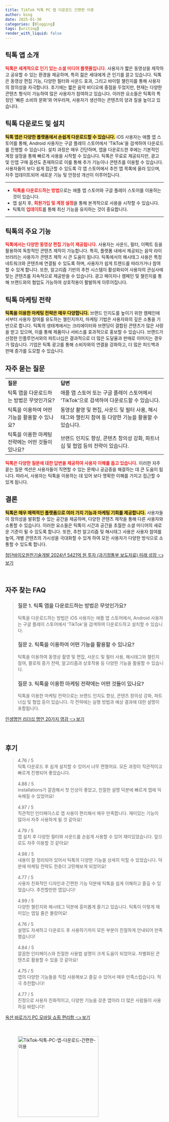```yaml
---
title: TikTok 틱톡 PC 앱 다운로드 간편한 이용
author: bing
date: 2025-01-30
categories: [Blogging]
tags: [writing]
render_with_liquid: false
---
```



<h2 id='틱톡 앱 소개'>틱톡 앱 소개</h2>

<p><b><span style="color: #ee2323;">틱톡은 세계적으로 인기 있는 소셜 미디어 플랫폼입니다.</span></b> 사용자가 짧은 동영상을 제작하고 공유할 수 있는 환경을 제공하며, 특히 젊은 세대에게 큰 인기를 끌고 있습니다. 틱톡은 동영상 편집 기능, 다양한 필터와 사운드 효과, 그리고 바이럴 챌린지를 통해 사용자의 창의성을 자극합니다. 초기에는 짧은 음악 비디오에 중점을 두었지만, 현재는 다양한 콘텐츠 형식이 가능하여 많은 사용자가 참여하고 있습니다. 이러한 요소들은 틱톡의 특징인 '빠른 소비의 문화'와 어우러져, 사용자가 생산하는 콘텐츠의 양과 질을 높이고 있습니다.</p>

<h2 id='틱톡 다운로드 및 설치'>틱톡 다운로드 및 설치</h2>

<p><b><span style="background-color: #ffe066;">틱톡 앱은 다양한 플랫폼에서 손쉽게 다운로드할 수 있습니다.</span></b> iOS 사용자는 애플 앱 스토어를 통해, Android 사용자는 구글 플레이 스토어에서 'TikTok'을 검색하여 다운로드를 진행할 수 있습니다. 설치 과정은 매우 간단하며, 앱을 다운로드한 후에는 기본적인 계정 설정을 통해 빠르게 사용을 시작할 수 있습니다. 틱톡은 무료로 제공되지만, 광고 및 인앱 구매 옵션도 존재하므로 이를 통해 추가 기능이나 콘텐츠를 이용할 수 있습니다. 사용자들이 보다 쉽게 접근할 수 있도록 각 앱 스토어에서 추천 앱 목록에 올라 있으며, 자주 업데이트되어 새로운 기능 및 안정성 개선이 이루어집니다.</p>

<hr />

<ul>
    <li><b><span style="color: #ee2323;">틱톡을 다운로드하는 방법</span></b>으로는 애플 앱 스토어와 구글 플레이 스토어를 이용하는 것이 있습니다.</li>
    <li>앱 설치 후, <b><span style="color: #ee2323;">회원가입 및 계정 설정</span></b>을 통해 본격적으로 사용을 시작할 수 있습니다.</li>
    <li>틱톡의 <b><span style="color: #ee2323;">업데이트</span></b>를 통해 최신 기능을 유지하는 것이 중요합니다.</li>
</ul>

<hr />

<h2 id='틱톡의 주요 기능'>틱톡의 주요 기능</h2>

<p><b><span style="color: #ee2323;">틱톡에서는 다양한 동영상 편집 기능이 제공됩니다.</span></b> 사용자는 사운드, 필터, 이펙트 등을 활용하여 독창적인 콘텐츠 제작이 가능합니다. 특히, 플랫폼 내에서 제공되는 음악 라이브러리는 사용자가 콘텐츠 제작 시 큰 도움이 됩니다. 틱톡에서의 해시태그 사용은 특정 네트워크와 콘텐츠에 연결될 수 있도록 하며, 사용자가 쉽게 트렌드를 따라가거나 참여할 수 있게 합니다. 또한, 알고리즘 기반의 추천 시스템이 활성화되어 사용자의 관심사에 맞는 콘텐츠를 지속적으로 제공받을 수 있습니다. 광고 페이지나 캠페인 및 챌린지를 통해 브랜드와의 협업도 가능하여 상호작용이 활발하게 이루어집니다.</p>

<h2 id='틱톡 마케팅 전략'>틱톡 마케팅 전략</h2>

<p><b><span style="background-color: #ffe066;">틱톡을 이용한 마케팅 전략은 매우 다양합니다.</span></b> 브랜드 인지도를 높이기 위한 캠페인에서부터 사용자 참여를 유도하는 챌린지까지, 마케팅 기법은 사용자와의 깊은 소통을 기반으로 합니다. 틱톡의 생태계에서는 크리에이터와 브랜딩이 결합된 콘텐츠가 많은 사랑을 받고 있으며, 이를 통해 제품이나 서비스를 효과적으로 홍보할 수 있습니다. 브랜드가 선정한 인플루언서와의 파트너십은 결과적으로 더 많은 도달율과 판매로 이어지는 경우가 많습니다. 기업은 틱톡 광고를 통해 소비자와의 연결을 강화하고, 더 많은 피드백과 판매 증가를 도모할 수 있습니다.</p>

<h2 id='자주 묻는 질문'>자주 묻는 질문</h2>

<table>
    <tr>
        <td><b>질문</b></td>
        <td><b>답변</b></td>
    </tr>
    <tr>
        <td>틱톡 앱을 다운로드하는 방법은 무엇인가요?</td>
        <td>애플 앱 스토어 또는 구글 플레이 스토어에서 'TikTok'으로 검색하여 다운로드할 수 있습니다.</td>
    </tr>
    <tr>
        <td>틱톡을 이용하여 어떤 기능을 활용할 수 있나요?</td>
        <td>동영상 촬영 및 편집, 사운드 및 필터 사용, 해시태그와 챌린지 참여 등 다양한 기능을 활용할 수 있습니다.</td>
    </tr>
    <tr>
        <td>틱톡을 이용한 마케팅 전략에는 어떤 것들이 있나요?</td>
        <td>브랜드 인지도 향상, 콘텐츠 창의성 강화, 파트너십 및 협업 등의 전략이 있습니다.</td>
    </tr>
</table>

<p><b><span style="color: #ee2323;">틱톡은 다양한 질문에 대한 답변을 제공하여 사용자 이해를 돕고 있습니다.</span></b> 이러한 자주 묻는 질문 섹션은 사용자들이 직면할 수 있는 문제나 궁금증을 해결하는 데 큰 도움이 됩니다. 따라서, 사용자는 틱톡을 이용하는 데 있어 보다 명확한 이해를 가지고 접근할 수 있게 됩니다.</p>

<h2 id='결론'>결론</h2>

<p><b><span style="background-color: #ffe066;">틱톡은 매우 매력적인 플랫폼으로 여러 가지 기능과 마케팅 기회를 제공합니다.</span></b> 사용자들이 창의성을 발휘할 수 있는 공간을 제공하며, 다양한 콘텐츠 제작을 통해 다른 사용자와 소통할 수 있습니다. 이러한 요소들은 틱톡이 시간과 공간을 초월한 소셜 미디어의 새로운 기준이 될 수 있도록 합니다. 또한, 추천 알고리즘 및 해시태그 사용은 사용자 참여를 높여, 개별 콘텐츠의 가시성을 극대화할 수 있게 하여 모든 사용자가 다양한 방식으로 소통할 수 있도록 합니다.</p>


<p><a class="click-button" title="첨단바이오원천기술개발 2024년 5421억 원 투자 (과기정통부 보도자료) 미래 성장" href="https://adkhouse.github.io/posts/%EC%B2%A8%EB%8B%A8%EB%B0%94%EC%9D%B4%EC%98%A4%EC%9B%90%EC%B2%9C%EA%B8%B0%EC%88%A0%EA%B0%9C%EB%B0%9C-2024%EB%85%84-5421%EC%96%B5-%EC%9B%90-%ED%88%AC%EC%9E%90-(%EA%B3%BC%EA%B8%B0%EC%A0%95%ED%86%B5%EB%B6%80-%EB%B3%B4%EB%8F%84%EC%9E%90%EB%A3%8C)-%EB%AF%B8%EB%9E%98-%EC%84%B1%EC%9E%A5/" rel="dofollow">첨단바이오원천기술개발 2024년 5421억 원 투자 (과기정통부 보도자료) 미래 성장 👈 보기</a></p><br>
<h2 id='자주_찾는_FAQ'>자주 찾는 FAQ</h2>
<div itemscope="" itemtype="https://schema.org/FAQPage"> 
<blockquote> 
<div itemscope="" itemprop="mainEntity" itemtype="https://schema.org/Question"> 
<h3 itemprop="name">질문 1. 틱톡 앱을 다운로드하는 방법은 무엇인가요?</h3> 
<div itemscope="" itemprop="acceptedAnswer" itemtype="https://schema.org/Answer"> 
<span itemprop="text"> 
<p>틱톡을 다운로드하는 방법은 iOS 사용자는 애플 앱 스토어에서, Android 사용자는 구글 플레이 스토어에서 'TikTok'을 검색하여 다운로드하고 설치할 수 있습니다.</p> 
</span> 
</div> 
</div> 
<div itemscope="" itemprop="mainEntity" itemtype="https://schema.org/Question"> 
<h3 itemprop="name">질문 2. 틱톡을 이용하여 어떤 기능을 활용할 수 있나요?</h3> 
<div itemscope="" itemprop="acceptedAnswer" itemtype="https://schema.org/Answer"> 
<span itemprop="text"> 
<p>틱톡을 이용하여 동영상 촬영 및 편집, 사운드 및 필터 사용, 해시태그와 챌린지 참여, 팔로워 증가 전략, 알고리즘과 상호작용 등 다양한 기능을 활용할 수 있습니다.</p> 
</span> 
</div> 
</div> 
<div itemscope="" itemprop="mainEntity" itemtype="https://schema.org/Question"> 
<h3 itemprop="name">질문 3. 틱톡을 이용한 마케팅 전략에는 어떤 것들이 있나요?</h3> 
<div itemscope="" itemprop="acceptedAnswer" itemtype="https://schema.org/Answer"> 
<span itemprop="text"> 
<p>틱톡을 이용한 마케팅 전략으로는 브랜드 인지도 향상, 콘텐츠 창의성 강화, 파트너십 및 협업 등이 있습니다. 각 전략에는 실행 방법과 예상 결과에 대한 설명이 포함됩니다.</p> 
</span> 
</div> 
</div> 
</blockquote> 
</div>
<p><a class="click-button" title="인생명언 리더십 명언 20가지 영감" href="https://adkhouse.github.io/posts/%EC%9D%B8%EC%83%9D%EB%AA%85%EC%96%B8-%EB%A6%AC%EB%8D%94%EC%8B%AD-%EB%AA%85%EC%96%B8-20%EA%B0%80%EC%A7%80-%EC%98%81%EA%B0%90/" rel="dofollow">인생명언 리더십 명언 20가지 영감 👈 보기</a></p><br>
<h2 id='후기'>후기</h2>
<div itemscope itemtype="https://schema.org/Product">
  <blockquote>
  <div itemprop="review" itemscope itemtype="https://schema.org/Review">
      <div itemprop="reviewRating" itemscope itemtype="https://schema.org/Rating"> <span itemprop="ratingValue">4.76</span> / <span itemprop="bestRating">5</span> </div>
      <span itemprop="reviewBody">틱톡 다운로드 후 쉽게 설치할 수 있어서 너무 편했어요. 모든 과정이 직관적이고 빠르게 진행되어 좋았습니다.</span>
  </div>
  <br>
  <div itemprop="review" itemscope itemtype="https://schema.org/Review">
      <div itemprop="reviewRating" itemscope itemtype="https://schema.org/Rating"> <span itemprop="ratingValue">4.88</span> / <span itemprop="bestRating">5</span> </div>
      <span itemprop="reviewBody"> installations가 깔끔해서 첫 인상이 좋았고, 친절한 설명 덕분에 빠르게 앱에 익숙해질 수 있었어요!</span>
  </div>
  <br>
  <div itemprop="review" itemscope itemtype="https://schema.org/Review">
      <div itemprop="reviewRating" itemscope itemtype="https://schema.org/Rating"> <span itemprop="ratingValue">4.97</span> / <span itemprop="bestRating">5</span> </div>
      <span itemprop="reviewBody">직관적인 인터페이스로 앱 사용이 편리해서 매우 만족합니다. 재미있는 기능이 많아서 자주 사용하게 될 것 같아요!</span>
  </div>
  <br>
  <div itemprop="review" itemscope itemtype="https://schema.org/Review">
      <div itemprop="reviewRating" itemscope itemtype="https://schema.org/Rating"> <span itemprop="ratingValue">4.79</span> / <span itemprop="bestRating">5</span> </div>
      <span itemprop="reviewBody">앱 설치 후 다양한 필터와 사운드를 손쉽게 사용할 수 있어 재미있었습니다. 앞으로도 자주 이용할 것 같아요!</span>
  </div>
  <br>
  <div itemprop="review" itemscope itemtype="https://schema.org/Review">
      <div itemprop="reviewRating" itemscope itemtype="https://schema.org/Rating"> <span itemprop="ratingValue">4.98</span> / <span itemprop="bestRating">5</span> </div>
      <span itemprop="reviewBody">내용이 잘 정리되어 있어서 틱톡의 다양한 기능을 상세히 익힐 수 있었습니다. 덕분에 마케팅 전략도 한층더 고민해보게 되었어요!</span>
  </div>
  <br>
  <div itemprop="review" itemscope itemtype="https://schema.org/Review">
      <div itemprop="reviewRating" itemscope itemtype="https://schema.org/Rating"> <span itemprop="ratingValue">4.77</span> / <span itemprop="bestRating">5</span> </div>
      <span itemprop="reviewBody">사용자 친화적인 디자인과 간편한 기능 덕분에 틱톡을 쉽게 이해하고 즐길 수 있었습니다. 추천할만한 앱입니다!</span>
  </div>
  <br>
  <div itemprop="review" itemscope itemtype="https://schema.org/Review">
      <div itemprop="reviewRating" itemscope itemtype="https://schema.org/Rating"> <span itemprop="ratingValue">4.99</span> / <span itemprop="bestRating">5</span> </div>
      <span itemprop="reviewBody">다양한 챌린지와 해시태그 덕분에 흥미롭게 즐기고 있습니다. 틱톡이 이렇게 재미있는 앱일 줄은 몰랐어요!</span>
  </div>
  <br>
  <div itemprop="review" itemscope itemtype="https://schema.org/Review">
      <div itemprop="reviewRating" itemscope itemtype="https://schema.org/Rating"> <span itemprop="ratingValue">4.76</span> / <span itemprop="bestRating">5</span> </div>
      <span itemprop="reviewBody">설명도 자세하고 다운로드 후 사용하기까지 모든 부분이 친절하게 안내되어 만족했습니다!</span>
  </div>
  <br>
  <div itemprop="review" itemscope itemtype="https://schema.org/Review">
      <div itemprop="reviewRating" itemscope itemtype="https://schema.org/Rating"> <span itemprop="ratingValue">4.84</span> / <span itemprop="bestRating">5</span> </div>
      <span itemprop="reviewBody">깔끔한 인터페이스와 친절한 사용법 설명이 크게 도움이 되었어요. 차별화된 콘텐츠로 활용할 수 있을 것 같아요!</span>
  </div>
  <br>
  <div itemprop="review" itemscope itemtype="https://schema.org/Review">
      <div itemprop="reviewRating" itemscope itemtype="https://schema.org/Rating"> <span itemprop="ratingValue">4.75</span> / <span itemprop="bestRating">5</span> </div>
      <span itemprop="reviewBody">앱의 다양한 기능들을 직접 사용해보고 즐길 수 있어서 매우 만족스럽습니다. 적극 추천합니다!</span>
  </div>
  <br>
  <div itemprop="review" itemscope itemtype="https://schema.org/Review">
      <div itemprop="reviewRating" itemscope itemtype="https://schema.org/Rating"> <span itemprop="ratingValue">4.77</span> / <span itemprop="bestRating">5</span> </div>
      <span itemprop="reviewBody">진정으로 사용자 친화적이고, 다양한 기능을 갖춘 앱이라 더 많은 사람들이 사용하길 바랍니다!</span>
  </div>
  </blockquote>
</div>
<p><a class="click-button" title="옥션 바로가기 PC 모바일 쇼핑 편리함" href="https://adkhouse.github.io/posts/%EC%98%A5%EC%85%98-%EB%B0%94%EB%A1%9C%EA%B0%80%EA%B8%B0-PC-%EB%AA%A8%EB%B0%94%EC%9D%BC-%EC%87%BC%ED%95%91-%ED%8E%B8%EB%A6%AC%ED%95%A8/" rel="dofollow">옥션 바로가기 PC 모바일 쇼핑 편리함 👈 보기</a></p><br>
<figure class="image"><img src="https://adkhouse.github.io/assets/img/thumbnail/TikTok-틱톡-PC-앱-다운로드-간편한-이용.webp" alt="TikTok-틱톡-PC-앱-다운로드-간편한-이용" width="256" height="256"></figure>